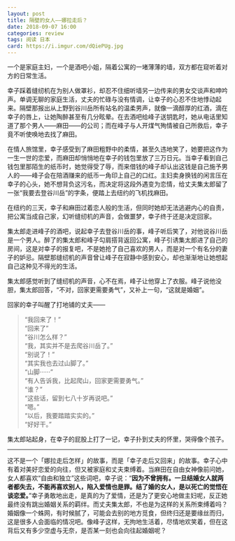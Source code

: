 ```yaml
---
layout: post
title: 隔壁的女人——娜拉走后？
date: 2018-09-07 16:00
categories: review
tags: 阅读 日本
card: https://i.imgur.com/dQiePUg.jpg
---
```


一个是家庭主妇，一个是酒吧小姐，隔着公寓的一堵薄薄的墙，双方都在窥听着对方的日常生活。

幸子踩着缝纫机在为别人做罩衫，却忍不住细听墙另一边传来的男女交谈声和呻吟声。单调无聊的家庭生活，丈夫的忙碌与没有情调，让幸子的心忍不住地悸动起来。隔壁那报出从上野到谷川岳所有站名的温柔男声，就像一滴醇厚的红酒，滴在幸子的唇上，让她陶醉甚至有几分眩晕。在去酒吧给峰子送钥匙时，她从电话里知道了那个男人——麻田——的公司；而在峰子与人开煤气殉情被自己所救后，幸子竟不听使唤地去找了麻田。

在情人旅馆里，幸子感受到了麻田粗野中的柔情，甚至久违地笑了，她要把这作为一生一世的恋爱，而麻田却悄悄地在幸子的钱包里放了三万日元。当幸子看到自己钱包里那陌生的纸币时，她觉得受了辱，而来借钱的峰子却认出这钱是自己施予男人的——峰子会在陪酒赚来的纸币一角印上自己的口红。主妇卖身换钱的闲言压在幸子的心头，她不想背负这污名，而决定将这段外遇变为恋情，给丈夫集太郎留了一张“我要去登谷川岳”的字条，便踏上去纽约的飞机找麻田。

在纽约的三天，幸子和麻田过着恋人般的生活，但同时她却无法逃避内心的自责，把公寓当成自己家，幻听缝纫机的声音，会做噩梦，幸子终于还是决定回家。

集太郎走进峰子的酒吧，说起幸子去登谷川岳的事，峰子听后笑了，对他说谷川岳是一个男人。醉了的集太郎和峰子勾肩搭背返回公寓，峰子引诱集太郎进了自己的房间，这是对幸子的报复吧，不是她抢了自己喜欢的男人，而是对一个有名分的妻子的妒忌。隔壁那缝纫机的声音曾让峰子在寂静中感到安心，却也渐渐地让她想起自己这种见不得光的生活。

集太郎感觉听到了缝纫机的声音，心不在焉，峰子让他穿上了衣服。峰子说他没胆，集太郎回答，“不对，回家更需要勇气”，又补上一句，“这就是婚姻”。

回家的幸子叫醒了打地铺的丈夫——

>“我回来了！”  
“回来了”  
“谷川怎么样？”  
“我，其实并不是去爬谷川岳了。”  
“别说了！”  
“其实我也去过山脚了。”  
“山脚······”  
“有人告诉我，比起爬山，回家更需要勇气。”  
“谁？”  
“这些话，留到七八十岁再说吧。”  
“嗯。”  
“以后，我要踏踏实实的。”  
“好好干。”  

集太郎站起身，在幸子的屁股上打了一记，幸子扑到丈夫的怀里，哭得像个孩子。

-------
这不是一个「娜拉走后怎样」的故事，而是「幸子走后又回来」的故事。幸子心中有着对美好恋爱的向往，但又被家庭和丈夫束缚着。当麻田在自由女神像前问她，女人都喜欢“自由和独立”这些词吧，幸子说：“**因为不曾拥有。一旦结婚女人就两者都失去，不能再喜欢别人，陷入爱情也是罪。结了婚的女人，是以死亡的觉悟在谈恋爱。**”幸子勇敢地出走，是真的为了爱情，还是为了更安心地做主妇呢，反正她最终没有跳出婚姻关系的羁绊。而丈夫集太郎，不也是为这样的关系所束缚着吗？婚姻像一个蛛网，有时候腻了，可能会去别的地方觅食，但终归还是要缘丝而归，这是很多人会面临的情况吧。像峰子这样，无拘地生活着，尽情地欢笑着，但在这背后又有多少空虚与无奈，是否某一刻也会向往起婚姻呢？


